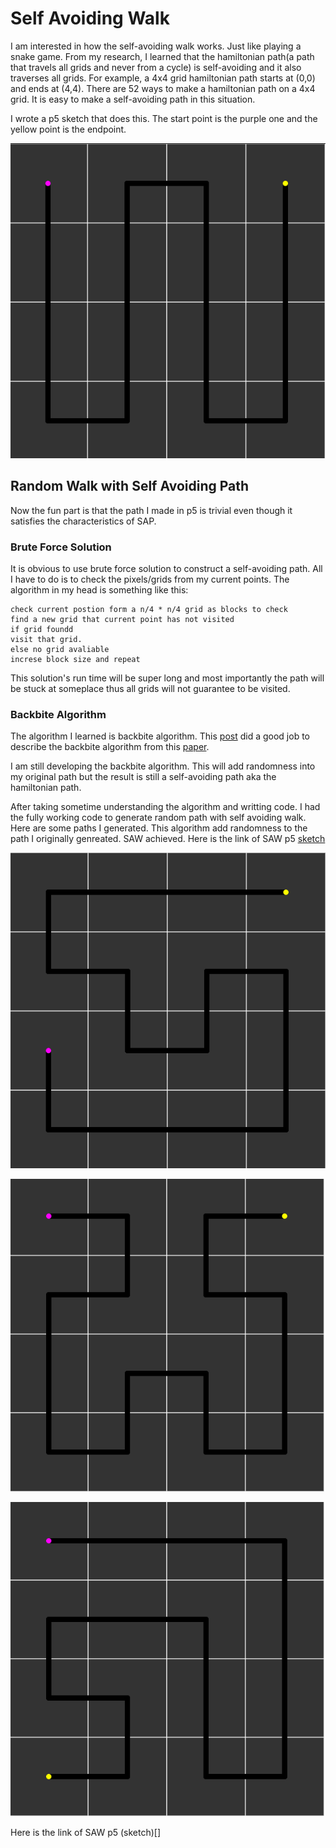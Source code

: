 # Self Avoiding Walk

I am interested in how the self-avoiding walk works. Just like playing a snake game. From my research, I learned that the hamiltonian path(a path that travels all grids and never from a cycle) is self-avoiding and it also traverses all grids. For example, a 4x4 grid hamiltonian path starts at (0,0) and ends at (4,4). There are 52 ways to make a hamiltonian path on a 4x4 grid. It is easy to make a self-avoiding path in this situation. 

I wrote a p5 sketch that does this. The start point is the purple one and the yellow point is the endpoint. 

![self avoiding path](./path.png)

## Random Walk with Self Avoiding Path
Now the fun part is that the path I made in p5 is trivial even though it satisfies the characteristics of SAP.  
### Brute Force Solution
It is obvious to use brute force solution to construct a self-avoiding path. All I have to do is to check the pixels/grids from my current points. The algorithm in my head is something like this:
```
check current postion form a n/4 * n/4 grid as blocks to check
find a new grid that current point has not visited
if grid foundd 
visit that grid.
else no grid avaliable
increse block size and repeat
```
This solution's run time will be super long and most importantly the path will be stuck at someplace thus all grids will not guarantee to be visited. 

### Backbite Algorithm

The algorithm I learned is backbite algorithm. This [post](https://datagenetics.com/blog/december22018/index.html) did a good job to describe the backbite algorithm from this [paper](https://arxiv.org/abs/cond-mat/0508094).

I am still developing the backbite algorithm. This will add randomness into my original path but the result is still a self-avoiding path aka the hamiltonian path.

After taking sometime understanding the algorithm and writting code. I had the fully working code to generate random path with self avoiding walk. Here are some paths I generated. This algorithm add randomness to the path I originally genreated. SAW achieved. 
Here is the link of SAW p5 [sketch](https://editor.p5js.org/yzhang33/sketches/yenNjRKTD)


![self avoiding path](./path3.png)

![self avoiding path](./path1.png)

![self avoiding path](./path2.png)

Here is the link of SAW p5 (sketch)[]